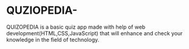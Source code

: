 # QUZIOPEDIA-
QUIZOPEDIA  is a basic quiz app made with help of web development(HTML,CSS,JavaScript) that will enhance and check your knowledge in the field of technology.

